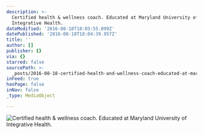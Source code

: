 ```yaml
---
description: >-
  Certified health & wellness coach. Educated at Maryland University of
  Integrative Health.
dateModified: '2016-08-18T18:03:55.099Z'
datePublished: '2016-08-18T18:04:39.957Z'
title: ''
author: []
publisher: {}
via: {}
starred: false
sourcePath: >-
  _posts/2016-08-18-certified-health-and-wellness-coach-educated-at-maryland-univ.md
inFeed: true
hasPage: false
inNav: false
_type: MediaObject

---
```

![Certified health & wellness coach. Educated at Maryland University of Integrative Health.](https://imgflo.herokuapp.com/graph/vahj1ThiexotieMo/2379b15391676a6448585f1279487e08/croprotate.jpg?cropheight=812&cropwidth=1689&degrees=0&input=https%3A%2F%2Fthe-grid-user-content.s3-us-west-2.amazonaws.com%2Fb53bb267-7517-49d3-8d71-645c5ce10551.jpg&x=28&y=0)